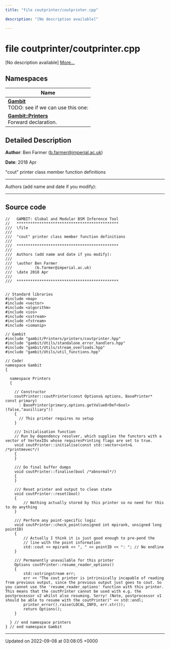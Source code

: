 ```yaml
---
title: "file coutprinter/coutprinter.cpp"

description: "[No description available]"

---
```


# file coutprinter/coutprinter.cpp

[No description available] [More...](#detailed-description)

## Namespaces

| Name           |
| -------------- |
| **[Gambit](/documentation/code/namespaces/namespacegambit/)** <br>TODO: see if we can use this one:  |
| **[Gambit::Printers](/documentation/code/namespaces/namespacegambit_1_1printers/)** <br>Forward declaration.  |

## Detailed Description


**Author**: Ben Farmer ([b.farmer@imperial.ac.uk](mailto:b.farmer@imperial.ac.uk)) 

**Date**: 2018 Apr

"cout" printer class member function definitions



------------------

Authors (add name and date if you modify):



------------------




## Source code

```
//   GAMBIT: Global and Modular BSM Inference Tool
//   *********************************************
///  \file
///
///  "cout" printer class member function definitions
///
///  *********************************************
///
///  Authors (add name and date if you modify):
///
///  \author Ben Farmer
///          (b.farmer@imperial.ac.uk)
///  \date 2018 Apr
///
///  *********************************************


// Standard libraries
#include <map>
#include <vector>
#include <algorithm>
#include <ios>
#include <sstream>
#include <fstream>
#include <iomanip>

// Gambit
#include "gambit/Printers/printers/coutprinter.hpp"
#include "gambit/Utils/standalone_error_handlers.hpp"
#include "gambit/Utils/stream_overloads.hpp"
#include "gambit/Utils/util_functions.hpp"

// Code!
namespace Gambit
{

  namespace Printers
  {

    // Constructor
    coutPrinter::coutPrinter(const Options& options, BasePrinter* const primary)
      : BasePrinter(primary,options.getValueOrDef<bool>(false,"auxilliary"))
    {
      // This printer requires no setup
    }

    /// Initialisation function
    // Run by dependency resolver, which supplies the functors with a vector of VertexIDs whose requiresPrinting flags are set to true.
    void coutPrinter::initialise(const std::vector<int>& /*printmevec*/)
    {
    }

    /// Do final buffer dumps
    void coutPrinter::finalise(bool /*abnormal*/)
    {
    }

    /// Reset printer and output to clean state
    void coutPrinter::reset(bool)
    {
        // Nothing actually stored by this printer so no need for this to do anything
    }

    /// Perform any point-specific logic 
    void coutPrinter::check_point(unsigned int mpirank, unsigned long pointID)
    {
        // Actually I think it is just good enough to pre-pend the 
        // line with the point information
        std::cout << mpirank << ", " << pointID << ": "; // No endline
    }

    /// Permanently unavailable for this printer
    Options coutPrinter::resume_reader_options()
    {
        std::ostringstream err;
        err << "The cout printer is intrinsically incapable of reading from previous output, since the previous output just goes to cout. So you cannot use the 'resume_reader_options' function with this printer. This means that the coutPrinter cannot be used with e.g. the postprocessor v2 whilst also resuming. Sorry! (Note, postprocessor v1 should be able to resume with the coutPrinter)" << std::endl; 
        printer_error().raise(LOCAL_INFO, err.str());
        return Options();
    }
 
  } // end namespace printers
} // end namespace Gambit
```


-------------------------------

Updated on 2022-09-08 at 03:08:05 +0000
